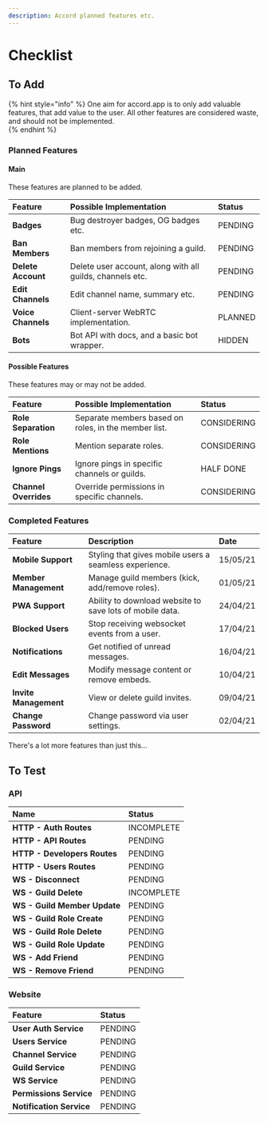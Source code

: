 ```yaml
---
description: Accord planned features etc.
---
```


# Checklist

## To Add

{% hint style="info" %}
One aim for accord.app is to only add valuable features, that add value to the user. All other features are considered waste, and should not be implemented.  
{% endhint %}

### Planned Features

#### Main

These features are planned to be added.

| Feature | Possible Implementation | Status |
| :--- | :--- | :--- |
| **Badges** | Bug destroyer badges, OG badges etc. | PENDING |
| **Ban Members** | Ban members from rejoining a guild. | PENDING |
| **Delete Account** | Delete user account, along with all guilds, channels etc. | PENDING |
| **Edit Channels** | Edit channel name, summary etc. | PENDING |
| **Voice Channels** | Client-server WebRTC implementation. | PLANNED |
| **Bots** | Bot API with docs, and a basic bot wrapper. | HIDDEN |

#### Possible Features

These features may or may not be added.

| Feature | Possible Implementation | Status |
| :--- | :--- | :--- |
| **Role Separation** | Separate members based on roles, in the member list. | CONSIDERING |
| **Role Mentions** | Mention separate roles. | CONSIDERING |
| **Ignore Pings** | Ignore pings in specific channels or guilds. | HALF DONE |
| **Channel Overrides** | Override permissions in specific channels. | CONSIDERING |

### Completed Features

| Feature | Description | Date |
| :--- | :--- | :--- |
| **Mobile Support** | Styling that gives mobile users a seamless experience. | 15/05/21 |
| **Member Management** | Manage guild members \(kick, add/remove roles\). | 01/05/21 |
| **PWA Support** | Ability to download website to save lots of mobile data. | 24/04/21 |
| **Blocked Users** | Stop receiving websocket events from a user. | 17/04/21 |
| **Notifications** | Get notified of unread messages. | 16/04/21 |
| **Edit Messages** | Modify message content or remove embeds. | 10/04/21 |
| **Invite Management** | View or delete guild invites. | 09/04/21 |
| **Change Password** | Change password via user settings. | 02/04/21 |

There's a lot more features than just this...

## To Test

### API

| Name | Status |
| :--- | :--- |
| **HTTP - Auth Routes** | INCOMPLETE |
| **HTTP - API Routes** | PENDING |
| **HTTP - Developers Routes** | PENDING |
| **HTTP - Users Routes** | PENDING |
| **WS - Disconnect** | PENDING |
| **WS - Guild Delete** | INCOMPLETE |
| **WS - Guild Member Update** | PENDING |
| **WS - Guild Role Create** | PENDING |
| **WS - Guild Role Delete** | PENDING |
| **WS - Guild Role Update** | PENDING |
| **WS - Add Friend** | PENDING |
| **WS - Remove Friend** | PENDING |

### Website

| Feature | Status |
| :--- | :--- |
| **User Auth Service** | PENDING |
| **Users Service** | PENDING |
| **Channel Service** | PENDING |
| **Guild Service** | PENDING |
| **WS Service** | PENDING |
| **Permissions Service** | PENDING |
| **Notification Service** | PENDING |

